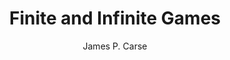 ---
title: "Finite and Infinite Games"
subtitle: ""
description: ""
layout: book
author: James P. Carse
started: 2018-02-28
read: 2018-03-10
status: read
rating: 4
color: 
cover: 
pages: 152
progress: 0
link: 
---